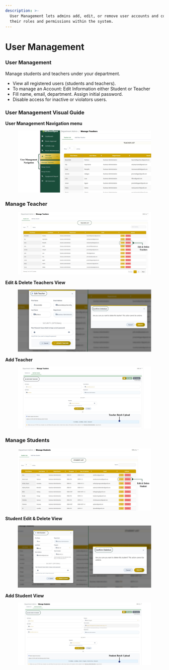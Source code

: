 ```yaml
---
description: >-
  User Management lets admins add, edit, or remove user accounts and control
  their roles and permissions within the system.
---
```


# User Management

### User Management

Manage students and teachers under your department.

* View all registered users (students and teachers).
* To manage an Account: Edit Information either Student or Teacher
* Fill name, email, department. Assign initial password.&#x20;
* Disable access for inactive or violators users.

### User Management Visual Guide

**User Management Navigation menu**

<figure><img src="../../.gitbook/assets/User Management.jpg" alt=""><figcaption></figcaption></figure>

### Manage Teacher&#x20;

<figure><img src="../../.gitbook/assets/manage teachers.jpg" alt=""><figcaption></figcaption></figure>

**Edit & Delete Teachers View**

<figure><img src="../../.gitbook/assets/edit delete teacher (2).jpg" alt=""><figcaption></figcaption></figure>



**Add Teacher**&#x20;



<figure><img src="../../.gitbook/assets/add teacher.jpg" alt=""><figcaption></figcaption></figure>

###

### Manage Students

<figure><img src="../../.gitbook/assets/manage students (1).jpg" alt=""><figcaption></figcaption></figure>

**Student Edit & Delete View**

<figure><img src="../../.gitbook/assets/student edi and delete.jpg" alt=""><figcaption></figcaption></figure>

**Add Student View**

<figure><img src="../../.gitbook/assets/add student (2).jpg" alt=""><figcaption></figcaption></figure>
